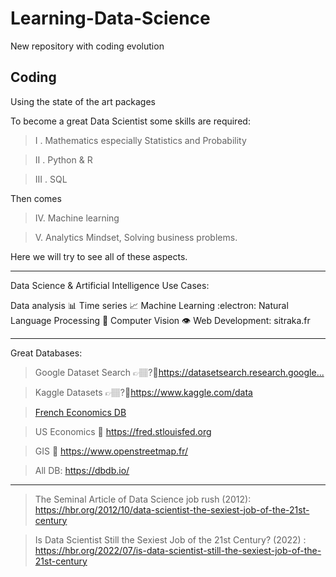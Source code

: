 # Learning-Data-Science
New repository with coding evolution

## Coding 
Using the state of the art packages


To become a great Data Scientist some skills are required:

>I . Mathematics especially Statistics and Probability

>II . Python & R

>III . SQL

Then comes 

>IV. Machine learning

>V. Analytics Mindset, Solving business problems.

Here we will try to see all of these aspects.



***
<a>Data Science & Artificial Intelligence Use Cases:</a>

Data analysis 📊
Time series 📈
Machine Learning :electron:
Natural Language Processing 📰
Computer Vision 👁️
Web Development: sitraka.fr


***
Great Databases: 
>Google Dataset Search 👉🏽?🏼https://datasetsearch.research.google...​

>Kaggle Datasets 👉🏽?🏼https://www.kaggle.com/data 

> [French Economics DB](https://opendata.caissedesdepots.fr/pages/pagehomerefonte/ )
  

>US Economics 💸 https://fred.stlouisfed.org 

>GIS 🧭 https://www.openstreetmap.fr/

>All DB: https://dbdb.io/ 



*** 
> The Seminal Article of Data Science job rush (2012):  https://hbr.org/2012/10/data-scientist-the-sexiest-job-of-the-21st-century 

> Is Data Scientist Still the Sexiest Job of the 21st Century? (2022) : https://hbr.org/2022/07/is-data-scientist-still-the-sexiest-job-of-the-21st-century
